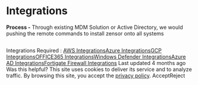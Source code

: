 # Integrations
**Process -** Through existing MDM Solution or Active Directory, we would pushing the remote commands to install zensor onto all systems 
## 
[](https://docs.zeron.one/cyber-risk-posture-management-platform-cprm/integrations#integrations-required)
Integrations Required : 
[AWS Integrations](https://docs.zeron.one/cyber-risk-posture-management-platform-cprm/integrations/aws-integrations)[Azure Integrations](https://docs.zeron.one/cyber-risk-posture-management-platform-cprm/integrations/azure-integrations)[GCP Integrations](https://docs.zeron.one/cyber-risk-posture-management-platform-cprm/integrations/gcp-integrations)[OFFICE365 Integrations](https://docs.zeron.one/cyber-risk-posture-management-platform-cprm/integrations/office365-integrations)[Windows Defender Integrations](https://docs.zeron.one/cyber-risk-posture-management-platform-cprm/integrations/windows-defender-integrations)[Azure AD Integrations](https://docs.zeron.one/cyber-risk-posture-management-platform-cprm/integrations/azure-ad-integrations)[Fortigate Firewall Integrations](https://docs.zeron.one/cyber-risk-posture-management-platform-cprm/integrations/fortigate-firewall-integrations)
Last updated 4 months ago
Was this helpful?
This site uses cookies to deliver its service and to analyze traffic. By browsing this site, you accept the [privacy policy](https://zeron.one/privacy-policy/).
AcceptReject
